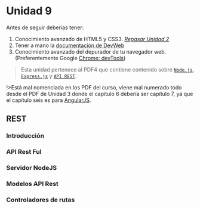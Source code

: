 # Unidad 9

Antes de seguir deberías tener:

1. Conocimiento avanzado de HTML5 y CSS3. [_Repasar Unidad 2_](/u/utn/dw/unidad2.md)
1. Tener a mano la [documentación de DevWeb](/)
1. Conocimiento avanzado del depurador de tu navegador web. (Preferentemente Google [Chrome: devTools](/c/#chrome-dev-tools))

>Esta unidad pertenece al PDF4 que contiene contenido sobre [`Node.js`](/u/utn/dw/unidad8.md#nodejs), [`Express.js`](/u/utn/dw/unidad8.md#expressjs) y [`API REST`](/u/utn/dw/unidad9.md#rest).

!>Está mal nomenclada en los PDF del curso, viene mal numerado todo desde el PDF de Unidad 3 donde el capítulo 6 debería ser capítulo 7, ya que el capítulo seis es para [AngularJS](/u/utn/dw/unidad6.md).

## REST

### Introducción

### API Rest Ful

### Servidor NodeJS

### Modelos API Rest

### Controladores de rutas

